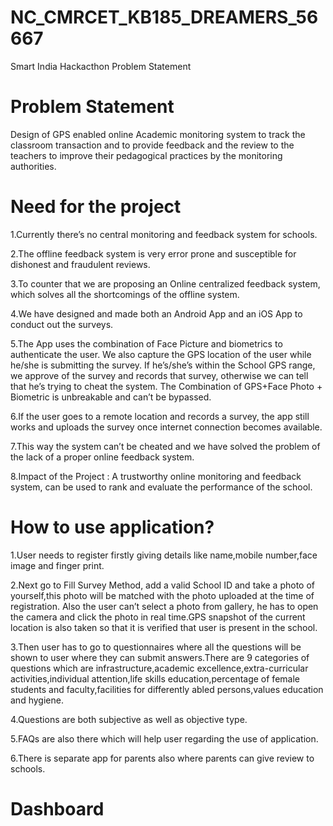 # NC_CMRCET_KB185_DREAMERS_56667
Smart India Hackacthon Problem Statement

# Problem Statement
Design of GPS enabled online Academic monitoring system to track the classroom transaction and to provide feedback and the review to the teachers to improve their pedagogical practices by the monitoring authorities.

# Need for the project
1.Currently there’s no central monitoring and feedback system for schools.

2.The offline feedback system is very error prone and susceptible for dishonest and fraudulent reviews.

3.To counter that we are proposing an Online centralized feedback system, which solves all the shortcomings of the offline system.  

4.We have designed and made both an Android App and an iOS App to conduct out the surveys.

5.The App uses the combination of Face Picture and biometrics to authenticate the user. We also capture the GPS location of the user while he/she is submitting the survey. If he’s/she’s within the School GPS range, we approve of the survey and records that survey, otherwise we can tell that he’s trying to cheat the system. The Combination of GPS+Face Photo + Biometric is unbreakable and can’t be bypassed.

6.If the user goes to a remote location and records a survey, the app still works and uploads the survey once internet connection becomes available.

7.This way the system can’t be cheated and we have solved the problem of the lack of a proper online feedback system.

8.Impact of the Project : A trustworthy online monitoring and feedback system, can be used to rank and evaluate the performance of the school.


# How to use application?

1.User needs to register firstly giving details like name,mobile number,face image and finger print.

2.Next go to Fill Survey Method, add a valid School ID and take a photo of yourself,this photo will be matched with the photo uploaded at the time of registration. Also the user can’t select a photo from gallery, he has to open the camera and click the photo in real time.GPS snapshot of the current location is also taken so that it is verified that user is present in the school.

3.Then user has to go to questionnaires where all the questions will be shown to user where they can submit answers.There are 9 categories of questions which are infrastructure,academic excellence,extra-curricular activities,individual attention,life skills education,percentage of female students and faculty,facilities for differently abled persons,values education and hygiene.

4.Questions are both subjective as well as objective type.

5.FAQs are also there which will help user regarding the use of application.

6.There is separate app for parents also where parents can give review to schools.

# Dashboard


